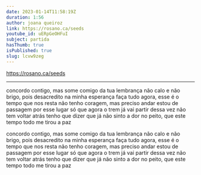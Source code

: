 ```yaml
---
date: 2023-01-14T11:58:19Z
duration: 1:56
author: joana queiroz
link: https://rosano.ca/seeds
youtube_id: uERpGeOHFuI
subject: partida
hasThumb: true
isPublished: true
slug: lcvw9zeg
---
```

https://rosano.ca/seeds

---

concordo contigo,
mas some comigo da tua lembrança
não calo e não brigo,
pois desacredito na minha esperança
faça tudo agora, esse é o tempo que nos resta não tenho coragem, mas preciso andar
estou de passagem por esse lugar
só que agora o trem já vai partir
dessa vez não tem voltar atrás
tenho que dizer que já não sinto a dor no peito, que este tempo todo me tirou a paz

concordo contigo,
mas some comigo da tua lembrança
não calo e não brigo,
pois desacredito na minha esperança
faça tudo agora, esse é o tempo que nos resta não tenho coragem, mas preciso andar
estou de passagem por esse lugar
só que agora o trem já vai partir
dessa vez não tem voltar atrás
tenho que dizer que já não sinto a dor no peito, que este tempo todo me tirou a paz
